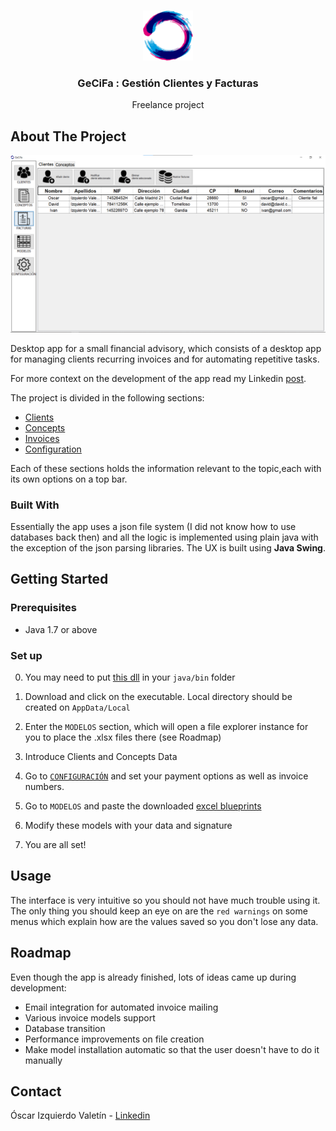 <!-- PROJECT LOGO -->
<br />
<p align="center">
  <a>
    <img src="src/resources/logo.png" alt="Logo" width="80" height="80">
  </a>

  <h3 align="center">GeCiFa : Gestión Clientes y Facturas </h3>

  <p align="center">
    Freelance project
    <br />
  </p>
</p>

<!-- ABOUT THE PROJECT -->
## About The Project

<p align="center">
<img src="https://github.com/Atlantis2723/gecifa/blob/master/src/resources/demoFiles/inicio.png?raw=true" width="800">
</p>
Desktop app for a small financial advisory, which consists of a desktop app for managing clients recurring invoices and for automating repetitive tasks.

For more context on the development of the app read my Linkedin [post](https://www.linkedin.com/in/oscar-izquierdo-valentin/).

The project is divided in the following sections:
* [Clients](https://github.com/Atlantis2723/gecifa/blob/master/src/resources/demoFiles/inicio.png?raw=true)
* [Concepts](https://github.com/Atlantis2723/gecifa/blob/master/src/resources/demoFiles/conceptos.png?raw=true)
* [Invoices](https://github.com/Atlantis2723/gecifa/blob/master/src/resources/demoFiles/facturas.png?raw=true)
* [Configuration](https://github.com/Atlantis2723/gecifa/blob/master/src/resources/demoFiles/cfg.png?raw=true)

Each of these sections holds the information relevant to the topic,each with its own options on a top bar.

### Built With

Essentially the app uses a json file system (I did not know how to use databases back then) and all the logic is implemented using plain java with the exception of the json parsing libraries. 
The UX is built using **Java Swing**.

<!-- GETTING STARTED -->
## Getting Started

### Prerequisites

* Java 1.7 or above


### Set up

0. You may need to put [this dll](https://github.com/Atlantis2723/gecifa/blob/master/src/resources/demoFiles/facturas.png?raw=true) in your `java/bin` folder

2. Download and click on the executable. Local directory should be created on `AppData/Local`

3. Enter the `MODELOS` section, which will open a file explorer instance for you to place the .xlsx files there (see Roadmap)   

4. Introduce Clients and Concepts Data

5. Go to [`CONFIGURACIÓN`](https://github.com/Atlantis2723/gecifa/blob/master/src/resources/demoFiles/jacob-1.15-M3-x64.dll) and set your payment options as well as invoice numbers.

6. Go to `MODELOS` and paste the downloaded [excel blueprints](https://github.com/Atlantis2723/gecifa/tree/master/modelos)

7. Modify these models with your data and signature

8. You are all set!



<!-- USAGE EXAMPLES -->
## Usage

The interface is very intuitive so you should not have much trouble using it. The only thing you should keep an eye on are the `red warnings` on some menus which explain how are the values saved so you don't lose any data.

<!-- ROADMAP -->
## Roadmap

Even though the app is already finished, lots of ideas came up during development:

* Email integration for automated invoice mailing
* Various invoice models support
* Database transition
* Performance improvements on file creation
* Make model installation automatic so that the user doesn't have to do it manually

## Contact

Óscar Izquierdo Valetín - [Linkedin](https://www.linkedin.com/in/oscar-izquierdo-valentin/)
